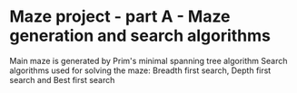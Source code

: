 # Maze project - part A - Maze generation and search algorithms  
Main maze is generated by Prim's minimal spanning tree algorithm
Search algorithms used for solving the maze: Breadth first search, Depth first search and Best first search
